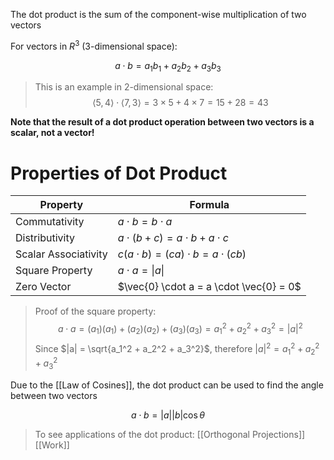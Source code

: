 The dot product is the sum of the component-wise multiplication of two vectors

For vectors in $R^3$ (3-dimensional space):

$$a \cdot b = a_1b_1 + a_2b_2 + a_3b_3$$

> This is an example in 2-dimensional space:
> $$\langle 5, 4 \rangle \cdot \langle 7, 3 \rangle = 3 \times 5 + 4 \times 7 = 15 + 28 = 43$$


**Note that the result of a dot product operation between two vectors is a scalar, not a vector!**

# Properties of Dot Product

| Property             | Formula                                      |
| -------------------- | -------------------------------------------- |
| Commutativity        | $a \cdot b = b \cdot a$                      |
| Distributivity       | $a \cdot (b + c) = a \cdot b + a \cdot c$    |
| Scalar Associativity | $c(a \cdot b) = (ca) \cdot b = a \cdot (cb)$ |
| Square Property      | $a \cdot a = \|a\|$                                 |
| Zero Vector          | $\vec{0} \cdot a = a \cdot \vec{0} = 0$      |

> Proof of the square property:
> $$a \cdot a = (a_1)(a_1) + (a_2)(a_2) + (a_3)(a_3) = a_1^2 + a_2^2 + a_3^2 = |a|^2$$
> Since $|a| = \sqrt{a_1^2 + a_2^2 + a_3^2}$, therefore $|a|^2 = a_1^2 + a_2^2 + a_3^2$

Due to the [[Law of Cosines]], the dot product can be used to find the angle between two vectors

$$a \cdot b = |a||b| \cos{\theta}$$
> To see applications of the dot product:
> [[Orthogonal Projections]]
> [[Work]]